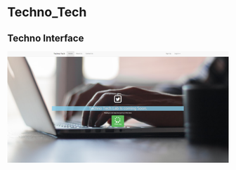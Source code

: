 # Techno_Tech
## Techno Interface
![alt text](https://github.com/lecamit83/Techno_Tech/blob/master/Untitled.png)
